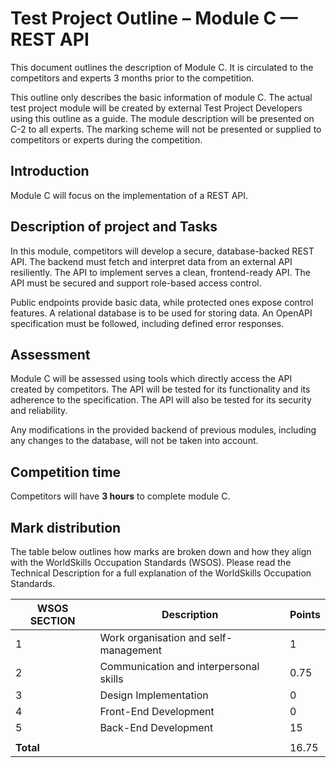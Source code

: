 # Test Project Outline – Module C — REST API

This document outlines the description of Module C. It is circulated to the competitors and experts 3 months prior to
the competition.

This outline only describes the basic information of module C. The actual test project module will be
created by external Test Project Developers using this outline as a guide. The module description will be presented on
C-2 to all experts. The marking scheme will not be presented or supplied to competitors or experts during the
competition.

## Introduction

Module C will focus on the implementation of a REST API.

## Description of project and Tasks

In this module, competitors will develop a secure, database-backed REST API. The backend must fetch and interpret
data from an external API resiliently. The API to implement serves a clean, frontend-ready API.
The API must be secured and support role-based access control.

Public endpoints provide basic data, while protected ones expose control features. A relational database is to be used
for storing data. An OpenAPI specification must be followed, including defined error responses.

## Assessment

Module C will be assessed using tools which directly access the API created by competitors. The API will be tested for
its functionality and its adherence to the specification. The API will also be tested for its security and reliability.

Any modifications in the provided backend of previous modules, including any changes to the database, will not be taken
into account.

## Competition time

Competitors will have **3 hours** to complete module C.

## Mark distribution

The table below outlines how marks are broken down and how they align with the WorldSkills Occupation Standards (WSOS).
Please read the Technical Description for a full explanation of the WorldSkills Occupation Standards.

| WSOS SECTION | Description                            | Points |
|--------------|----------------------------------------|--------|
| 1            | Work organisation and self-management  | 1      |
| 2            | Communication and interpersonal skills | 0.75   |
| 3            | Design Implementation                  | 0      |
| 4            | Front-End Development                  | 0      |
| 5            | Back-End Development                   | 15     |
|              |                                        |        |
| **Total**    |                                        | 16.75  |

